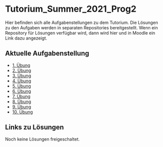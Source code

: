 # Tutorium_Summer_2021_Prog2

Hier befinden sich alle Aufgabenstellungen zu dem Tutorium. Die Lösungen zu den Aufgaben werden in separaten Repositories bereitgestellt.
Wenn ein Repository für Lösungen verfügbar wird, dann wird hier und in Moodle ein Link dazu angezeigt.

## Aktuelle Aufgabenstellung

- [1. Übung](./First_Exercise.md)
- [2. Übung](./Second_Exercise.md)
- [3. Übung](./ClassPractice.md)
- [4. Übung](./Fourth_Exercise.md)
- [5. Übung](./Fifth_Exercise.md)
- [6. Übung](./SixthExercise.md)
- [7. Übung](./Exercise_7.md)
- [8. Übung](./Exercise_8.md)
- [9. Übung](./Exercise_9.md)
- [10. Übung](./Exercise_10.md)


## Links zu Lösungen

Noch keine Lösungen freigeschaltet.
